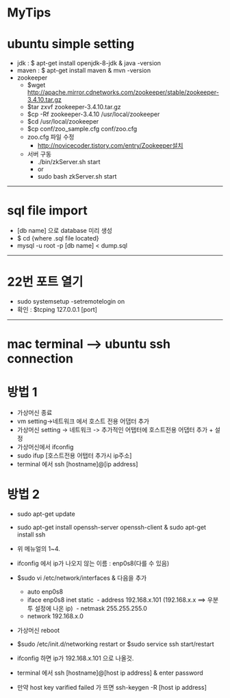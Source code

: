 # MyTips

# ubuntu simple setting

- jdk : $ apt-get install openjdk-8-jdk & java -version
- maven : $ apt-get install maven & mvn -version
- zookeeper
    - $wget http://apache.mirror.cdnetworks.com/zookeeper/stable/zookeeper-3.4.10.tar.gz
    - $tar zxvf zookeeper-3.4.10.tar.gz
    - $cp -Rf zookeeper-3.4.10 /usr/local/zookeeper
    - $cd /usr/local/zookeeper
    - $cp conf/zoo_sample.cfg conf/zoo.cfg
    - zoo.cfg 파일 수정
        - http://novicecoder.tistory.com/entry/Zookeeper설치
    - 서버 구동
        - ./bin/zkServer.sh start
        - or
        - sudo bash zkServer.sh start

----

# sql file import

- [db name] 으로 database 미리 생성
- $ cd {where .sql file located}
- mysql -u root -p [db name] < dump.sql

----

# 22번 포트 열기
- sudo systemsetup -setremotelogin on
- 확인 : $tcping 127.0.0.1 [port]

----

# mac terminal --> ubuntu ssh connection

# 방법 1
- 가상머신 종료
- vm setting->네트워크 에서 호스트 전용 어댑터 추가
- 가상머신 setting -> 네트워크 -> 추가적인 어탭터에 호스트전용 어댑터 추가 + 설정
- 가상머신에서 ifconfig
- sudo ifup [호스트전용 어탭터 추가시 ip주소]
- terminal 에서 ssh [hostname]@[ip address]

# 방법 2

- sudo apt-get update
- sudo apt-get install openssh-server openssh-client & sudo apt-get install ssh
- 위 메뉴얼의 1~4.
- ifconfig 에서 ip가 나오지 않는 이름 : enp0s8(다를 수 있음)

- $sudo vi /etc/network/interfaces & 다음을 추가
  - auto enp0s8
  - iface enp0s8 inet static
  - address 192.168.x.101 (192.168.x.x ==> 우분투 설정에 나온 ip)
  - netmask 255.255.255.0
  - network 192.168.x.0
  
- 가상머신 reboot
- $sudo /etc/init.d/networking restart or $sudo service ssh start/restart
- ifconfig 하면 ip가 192.168.x.101 으로 나올것.
- terminal 에서 ssh [hostname]@[host ip address] & enter password
- 만약 host key varified failed 가 뜨면 ssh-keygen -R [host ip address]
